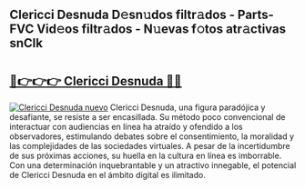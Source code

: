 ## Clericci Desnuda D𝚎sn𝚞dos filtr𝚊dos - Parts-FVC Vid𝚎os filtr𝚊dos - N𝚞evas f𝚘tos atr𝚊ctivas snClk

# <h2><a href="http://mb2wzl2.tromn.icu/?c=Clericci+Desnuda">🔗👉👉👉 Clericci Desnuda 🔗🔗</a></h2>

[![Clericci Desnuda nuevo](https://i.imgur.com/pEAQMta.gif)](http://mb2wzl2.tromn.icu/?c=Clericci+Desnuda)
Clericci Desnuda, una figura paradójica y desafiante, se resiste a ser encasillada. Su método poco convencional de interactuar con audiencias en línea ha atraído y ofendido a los observadores, estimulando debates sobre el consentimiento, la moralidad y las complejidades de las sociedades virtuales. A pesar de la incertidumbre de sus próximas acciones, su huella en la cultura en línea es imborrable. Con una determinación inquebrantable y un atractivo innegable, el potencial de Clericci Desnuda en el ámbito digital es ilimitado.
